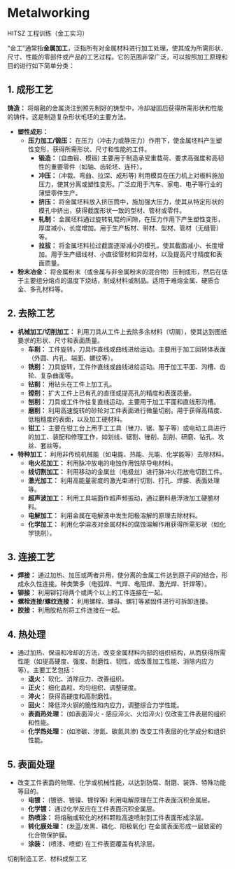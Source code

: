 # Metalworking
HITSZ 工程训练（金工实习）

“金工”通常指**金属加工**，泛指所有对金属材料进行加工处理，使其成为所需形状、尺寸、性能的零部件或产品的工艺过程。它的范围非常广泛，可以按照加工原理和目的进行如下简单分类：

## 1. 成形工艺

**铸造：** 将熔融的金属浇注到预先制好的铸型中，冷却凝固后获得所需形状和性能的铸件。这是制造复杂形状毛坯的主要方法。

- **塑性成形：**
  - **压力加工/锻压：** 在压力（冲击力或静压力）作用下，使金属坯料产生塑性变形，获得所需形状、尺寸和性能的工件。
    - **锻造：** (自由锻、模锻) 主要用于制造承受重载荷、要求高强度和高韧性的重要零件（如轴、齿轮坯、连杆）。
    - **冲压：** (冲裁、弯曲、拉深、成形等) 利用模具在压力机上对板料施加压力，使其分离或塑性变形。广泛应用于汽车、家电、电子等行业的薄壁零件生产。
    - **挤压：** 将金属坯料放入挤压筒中，施加强大压力，使其从特定形状的模孔中挤出，获得截面形状一致的型材、管材或零件。
    - **轧制：** 金属坯料通过旋转轧辊的间隙，在压力作用下产生塑性变形，厚度减小，长度增加。用于生产板材、带材、型材、管材（无缝管）等。
    - **拉拔：** 将金属坯料拉过截面逐渐减小的模孔，使其截面减小、长度增加。用于生产细线材、小直径管材和异型材，以及提高尺寸精度和表面质量。
- **粉末冶金：** 将金属粉末（或金属与非金属粉末的混合物）压制成形，然后在低于主要组分熔点的温度下烧结，制成材料或制品。适用于难熔金属、硬质合金、多孔材料等。

## 2. 去除工艺

- **机械加工/切削加工：** 利用刀具从工件上去除多余材料（切屑），使其达到图纸要求的形状、尺寸和表面质量。
  - **车削：** 工件旋转，刀具作直线或曲线进给运动。主要用于加工回转体表面（外圆、内孔、端面、螺纹等）。
  - **铣削：** 刀具旋转，工件作直线或曲线进给运动。用于加工平面、沟槽、齿轮、复杂曲面等。
  - **钻削：** 用钻头在工件上加工孔。
  - **镗削：** 扩大工件上已有孔的直径或提高孔的精度和表面质量。
  - **刨削：** 刀具或工件作往复直线运动。主要用于加工平面和直线形沟槽。
  - **磨削：** 利用高速旋转的砂轮对工件表面进行微量切削。用于获得高精度、低粗糙度的表面，以及加工硬材料。
  - **钳工：** 主要在钳工台上用手工工具（锉刀、锯、錾子等）或电动工具进行的加工、装配和修理工作，如划线、锯割、锉削、刮削、研磨、钻孔、攻丝、套丝等。
- **特种加工：** 利用非传统机械能（如电能、热能、光能、化学能等）去除材料。
  - **电火花加工：** 利用脉冲放电的电蚀作用蚀除导电材料。
  - **线切割加工：** 利用移动的金属丝（电极丝）进行脉冲火花放电切割工件。
  - **激光加工：** 利用高能量密度的激光束进行切割、打孔、焊接、表面处理等。
  - **超声波加工：** 利用工具端面作超声频振动，通过磨料悬浮液加工硬脆材料。
  - **电解加工：** 利用金属在电解液中发生阳极溶解的原理去除材料。
  - **化学加工：** 利用化学溶液对金属材料的腐蚀溶解作用获得所需形状（如化学铣削）。

## 3. 连接工艺

- **焊接：** 通过加热、加压或两者并用，使分离的金属工件达到原子间的结合，形成永久性连接。种类繁多（电弧焊、气焊、电阻焊、激光焊、钎焊等）。
- **铆接：** 利用铆钉将两个或两个以上的工件连接在一起。
- **螺栓连接/螺纹连接：** 利用螺栓、螺母、螺钉等紧固件进行可拆卸连接。
- **胶接：** 利用胶粘剂将工件连接在一起。

## 4. 热处理

- 通过加热、保温和冷却的方法，改变金属材料内部的组织结构，从而获得所需性能（如提高硬度、强度、耐磨性、韧性，或改善加工性能、消除内应力等）。主要工艺包括：
  - **退火：** 软化、消除应力、改善组织。
  - **正火：** 细化晶粒、均匀组织、调整硬度。
  - **淬火：** 获得高硬度和高耐磨性。
  - **回火：** 降低淬火钢的脆性和内应力，调整综合力学性能。
  - **表面热处理：** (如表面淬火 - 感应淬火、火焰淬火) 仅改变工件表层的组织和性能。
  - **化学热处理：** (如渗碳、渗氮、碳氮共渗) 改变工件表层的化学成分和组织性能。

## 5. 表面处理

- 改变工件表面的物理、化学或机械性能，以达到防腐、耐磨、装饰、特殊功能等目的。
  - **电镀：** (镀铬、镀镍、镀锌等) 利用电解原理在工件表面沉积金属层。
  - **化学镀：** 通过化学反应在工件表面沉积金属层。
  - **热喷涂：** 将熔融或软化的材料颗粒高速喷射到工件表面形成涂层。
  - **转化膜处理：** (发蓝/发黑、磷化、阳极氧化) 在金属表面形成一层致密的化合物保护膜。
  - **涂装：** (喷漆、喷塑) 在工件表面覆盖有机涂层。

切削制造工艺、材料成型工艺
